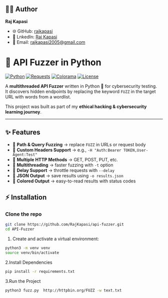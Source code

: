 ## 👨‍💻 Author
**Raj Kapasi**  
- 🌐 GitHub: [rajkapasi](https://github.com/rajkapasi)  
- 💼 LnkedIn: [Raj Kapasi](https://www.linkedin.com/in/raj-kapasi-5828b3335)  
- 📧 Email: rajkapasi2005@gmail.com


# 🚀 API Fuzzer in Python

[![Python](https://img.shields.io/badge/Python-3.8%2B-blue.svg)](https://www.python.org/)
[![Requests](https://img.shields.io/badge/Requests-Library-green.svg)](https://docs.python-requests.org/)
[![Colorama](https://img.shields.io/badge/Colorama-Colored%20Output-yellow.svg)](https://pypi.org/project/colorama/)
[![License](https://img.shields.io/badge/License-MIT-red.svg)](LICENSE)

A **multithreaded API Fuzzer** written in Python 🐍 for cybersecurity testing.  
It discovers hidden endpoints by replacing the keyword `FUZZ` in the target URL with words from a wordlist.  

This project was built as part of my **ethical hacking & cybersecurity learning journey**.  

---

## ✨ Features
- 🔹 **Path & Query Fuzzing** → replace `FUZZ` in URLs or request body  
- 🔹 **Custom Headers Support** → e.g., `-H "Auth:Bearer TOKEN,User-Agent:Test"`  
- 🔹 **Multiple HTTP Methods** → GET, POST, PUT, etc.  
- 🔹 **Multithreading** → faster fuzzing with `-t` option  
- 🔹 **Delay Support** → throttle requests with `--delay`  
- 🔹 **JSON Output** → save results using `-o results.json`  
- 🔹 **Colored Output** → easy-to-read results with status codes  


## ⚡ Installation

### Clone the repo
```bash
git clone https://github.com/RajKapasi/api-fuzzer.git
cd API-Fuzzer
```
1. Create and activate a virtual environment:
```bash
python3 -m venv venv
source venv/bin/activate
```
2.Install Dependencies
  ```bash
  pip install -r requirements.txt
  ```
3.Run the Project
  ```bash
  python3 fuzz.py  http://httpbin.org/FUZZ -w text.txt
```






    

